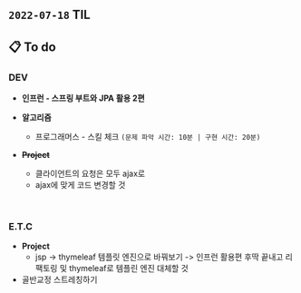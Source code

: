 ## `2022-07-18` TIL

## 📋 To do

### DEV
+ **인프런 - 스프링 부트와 JPA 활용 2편**

+ **알고리즘**
  + 프로그래머스 - 스킬 체크 `(문제 파악 시간: 10분 | 구현 시간: 20분)`

+ ~~**Project**~~
  + 클라이언트의 요청은 모두 ajax로
  + ajax에 맞게 코드 변경할 것
<br>

### E.T.C
+ **Project**
  + jsp -> thymeleaf 템플릿 엔진으로 바꿔보기 -> 인프런 활용편 후딱 끝내고 리팩토링 및 thymeleaf로 템플린 엔진 대체할 것
+ 골반교정 스트레칭하기